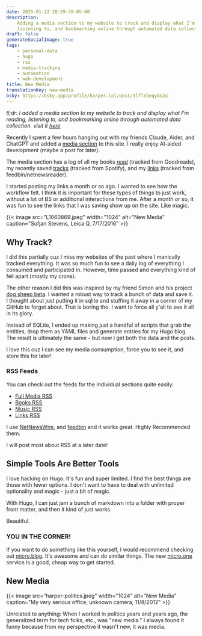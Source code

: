 ```yaml
---
date: 2025-01-12 20:59:59-05:00
description:
    Adding a media section to my website to track and display what I'm reading,
    listening to, and bookmarking online through automated data collection.
draft: false
generateSocialImage: true
tags:
    - personal-data
    - hugo
    - rss
    - media-tracking
    - automation
    - web-development
title: New Media
translationKey: new-media
bsky: https://bsky.app/profile/harper.lol/post/3lflrbeqy4s2u
---
```


_tl;dr: I added a media section to my website to track and display what I'm reading, listening to, and bookmarking online through automated data collection. visit it [here](/media)_

Recently I spent a few hours hanging out with my friends Claude, Aider, and ChatGPT and added a [media section](/media) to this site. I really enjoy AI-aided development (maybe a post for later).

The media section has a log of all my books [read](/media/books) (tracked from Goodreads), my recently saved [tracks](/media/music) (tracked from Spotify), and my [links](/media/links) (tracked from feedbin/netnewsreader).

I started posting my links a month or so ago. I wanted to see how the workflow felt. I think it is important for these types of things to just work, without a lot of BS or additional interactions from me. After a month or so, it was fun to see the links that I was saving show up on the site. Like magic.

{{< image src="L1060869.jpeg" width="1024" alt="New Media" caption="Sufjan Stevens, Leica Q, 7/17/2016" >}}

## Why Track?

I did this partially cuz I miss my websites of the past where I manically tracked everything. It was so much fun to see a daily log of everything I consumed and participated in. However, time passed and everything kind of fell apart (mostly my crons).

The other reason I did this was inspired by my friend Simon and his project [dog sheep beta](https://github.com/dogsheep/dogsheep-beta). I wanted a robust way to track a bunch of data and save it. I thought about just putting it in sqlite and stuffing it away in a corner of my GitHub to forget about. That is boring tho. I want to force all y'all to see it all in its glory.

Instead of SQLite, I ended up making just a handful of scripts that grab the entities, drop them as YAML files and generate entries for my Hugo blog. The result is ultimately the same - but now I get both the data and the posts.

I love this cuz I can see my media consumption, force you to see it, and store this for later!

### RSS Feeds

You can check out the feeds for the individual sections quite easily:

- [Full Media RSS](/media/index.xml)
- [Books RSS](/media/books/index.xml)
- [Music RSS](/media/music/index.xml)
- [Links RSS](/media/links/index.xml)

I use [NetNewsWire](https://netnewswire.com/), and [feedbin](https://feedbin.com) and it works great. Highly Recommended them.

I will post most about RSS at a later date!

## Simple Tools Are Better Tools

I love hacking on Hugo. It's fun and super limited. I find the best things are those with fewer options. I don't want to have to deal with unlimited optionality and magic - just a bit of magic.

With Hugo, I can just jam a bunch of markdown into a folder with proper front matter, and then it kind of just works.

Beautiful.

### YOU IN THE CORNER!

If you want to do something like this yourself, I would recommend checking out [micro.blog](https://micro.blog). It's awesome and can do similar things. The new [micro.one](https://micro.one) service is a good, cheap way to get started.

## New Media

{{< image src="harper-politics.jpeg" width="1024" alt="New Media" caption="My very serious office, unknown camera, 11/8/2012" >}}

Unrelated to anything: When I worked in politics years and years ago, the generalized term for tech folks, etc., was "new media." I always found it funny because from my perspective it wasn't new, it was media.
